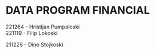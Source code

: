 # DATA PROGRAM FINANCIAL

221264 - Hristijan Pumpaloski  
221119 - Filip Lokoski

211226 - Dino Stojkoski 
